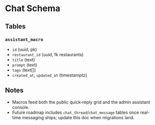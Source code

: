 # Chat Schema

## Tables

### `assistant_macro`
- `id` (uuid, pk)
- `restaurant_id` (uuid, fk restaurants)
- `title` (text)
- `prompt` (text)
- `tags` (text[])
- `created_at`, `updated_at` (timestamptz)

## Notes
- Macros feed both the public quick-reply grid and the admin assistant console.
- Future roadmap includes `chat_thread`/`chat_message` tables once real-time messaging ships; update this doc when migrations land.
